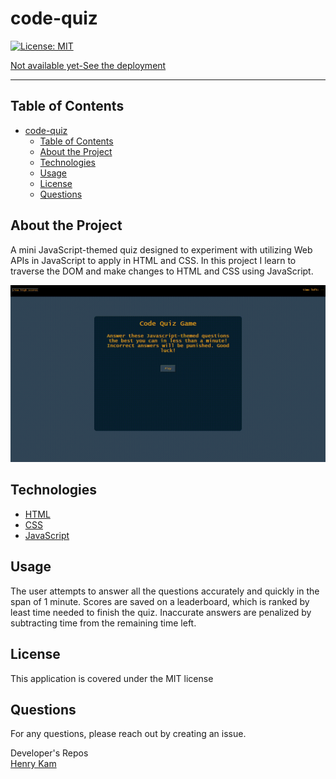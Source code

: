 # code-quiz


[![License: MIT](https://img.shields.io/badge/License-MIT-yellow.svg)](https://opensource.org/licenses/MIT)

[Not available yet-See the deployment](https://gulpinhenry.github.io/code-quiz/)

 
---

## Table of Contents

- [code-quiz](#code-quiz)
  - [Table of Contents](#table-of-contents)
  - [About the Project](#about-the-project)
  - [Technologies](#technologies)
  - [Usage](#usage)
  - [License](#license)
  - [Questions](#questions)

## About the Project
 A mini JavaScript-themed quiz designed to experiment with utilizing Web APIs in JavaScript to apply in HTML and CSS. In this project I learn to traverse the DOM and make changes to HTML and CSS using JavaScript.

 ![Screencapture](./assets/images/snapshot.gif)

## Technologies
  * [HTML](https://developer.mozilla.org/en-US/docs/Web/HTML)
  * [CSS](https://developer.mozilla.org/en-US/docs/Web/CSS)
  * [JavaScript](https://developer.mozilla.org/en-US/docs/Web/JavaScript)

## Usage

The user attempts to answer all the questions accurately and quickly in the span of 1 minute. Scores are saved on a leaderboard,
which is ranked by least time needed to finish the quiz. Inaccurate answers are penalized by subtracting time from the remaining time left. 

## License

This application is covered under the MIT license

## Questions

For any questions, please reach out by creating an issue.

Developer's Repos   
[Henry Kam](https://github.com/gulpinhenry)